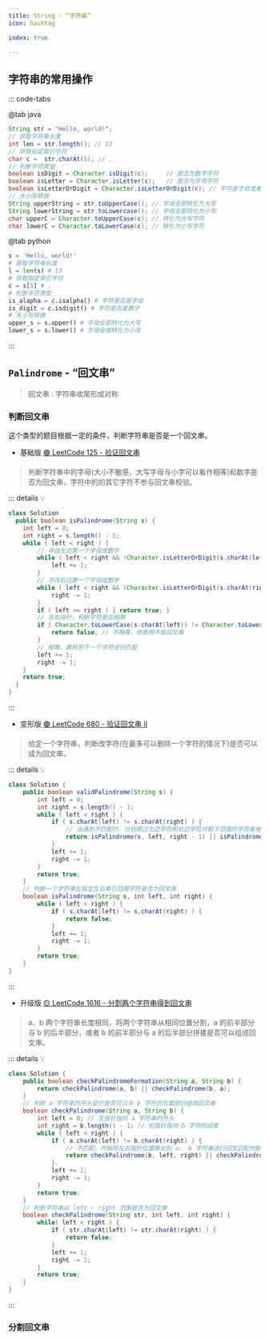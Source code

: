 ```yaml
---
title: String - “字符串”
icon: hashtag

index: true

---
```


<!-- more -->

## 字符串的常用操作

::: code-tabs

@tab java
```java
String str = "Hello, world!";
// 获取字符串长度
int len = str.length(); // 13
// 获取指定索引字符
char c =  str.charAt(5); // ,
// 判断字符类型
boolean isDigit = Character.isDigit(c);     // 是否为数字字符
boolean isLetter = Character.isLetter(c);   // 是否为字母字符
boolean isLetterOrDigit = Character.isLetterOrDigit(c); // 字符是字母或者数字
// 大小写转换
String upperString = str.toUpperCase(); // 字母全部转化为大写
String lowerString = str.toLowercase(); // 字母全部转化为小写
char upperC = Character.toUpperCase(c); // 转化为大写字符
char lowerC = Character.toLowerCase(c); // 转化为小写字符
```

@tab python
```py
s = 'Hello, world!'
# 获取字符串长度
l = len(s) # 13
# 获取指定索引字符
c = s[5] # ,
# 判断字符类型
is_alapha = c.isalpha() # 字符是否是字母
is_digit = c.isdigit() # 字符是否是数字
# 大小写转换
upper_s = s.upper() # 字母全部转化为大写
lower_s = s.lower() # 字母全部转化为小写
```

:::

## `Palindrome` - “回文串”

> 回文串 : 字符串收尾形成对称

### 判断回文串

  这个类型的题目根据一定的条件，判断字符串是否是一个回文串。

- 基础版 [🟢 LeetCode 125 - 验证回文串](https://leetcode.cn/problems/valid-palindrome)
 > 判断字符串中的字母(大小不敏感，大写字母与小字可以看作相等)和数字是否为回文串，字符中的的其它字符不参与回文串校验。

::: details 💡

```java
class Solution
  public boolean isPalindrome(String s) {
    int left = 0;
    int right = s.length() - 1;
    while ( left < right ) {
        // 寻找左边第一个字母或数字
        while ( left < right && !Character.isLetterOrDigit(s.charAt(left)) ) {
            left += 1;
        }
        // 寻找右边第一个字母或数字
        while ( left < right && !Character.isLetterOrDigit(s.charAt(right)) ) {
            right -= 1;
        }
        if ( left >= right ) { return true; }
        // 左右指针，判断字符是否相等
        if ( Character.toLowerCase(s.charAt(left)) != Character.toLowerCase(s.charAt(right)) ) {
            return false; // 不相等，则表明不是回文串
        } 
        // 相等，跳转到下一个字符进行匹配
        left += 1;
        right -= 1;
    }
    return true;
  }
}
```

:::

- 变形版 [🟢 LeetCode 680 - 验证回文串 II](https://leetcode.cn/problems/valid-palindrome-ii)
> 给定一个字符串，判断改字符(在最多可以删除一个字符的情况下)是否可以成为回文串。

::: details 💡

```java
class Solution {
    public boolean validPalindrome(String s) {
        int left = 0;
        int right = s.length() - 1;
        while ( left < right ) {
            if ( s.charAt(left) != s.charAt(right) ) {
                // 当遇到不匹配时，分别跳过左边字符和右边字符对剩下范围的字符串继续判断是否为回文串
                return isPalindrome(s, left, right - 1) || isPalindrome(s, left + 1, right);
            }
            left += 1;
            right -= 1;
        }
        return true;
    }
    // 判断一个字符串在指定左右索引范围字符是否为回文串
    boolean isPalindrome(String s, int left, int right) {
        while ( left < right ) {
            if ( s.charAt(left) != s.charAt(right) ) {
                return false;
            }
            left += 1;
            right -= 1;
        }
        return true;
    }
}
```

:::

- 升级版 [🟡 LeetCode 1616 - 分割两个字符串得到回文串](https://leetcode.cn/problems/split-two-strings-to-make-palindrome)
> a、b 两个字符串长度相同，将两个字符串从相同位置分割，a 的前半部分与 b 的后半部分，或者 b 的前半部分与 a 的后半部分拼接是否可以组成回文串。

::: details 💡

```java 
class Solution {
    public boolean checkPalindromeFormation(String a, String b) {
        return checkPalindrome(a, b) || checkPalindrome(b, a);
    }
    // 判断 a 字符串的开头部分是否可以与 b 字符的后面部分组成回文串
    boolean checkPalindrome(String a, String b) {
        int left = 0; // 左指针指向 a 字符串的开头
        int right = b.length() - 1; // 右指针指向 b 字符的结尾
        while ( left < right ) {
            if ( a.charAt(left) != b.charAt(right) ) {
                // 不匹配，开始将左右指针位置移动到 a、 b 字符串进行回文匹配判断
                return checkPalindrome(b, left, right) || checkPalindrome(a, left, right);
            }
            left += 1;
            right -= 1;
        }
        return true;
    }
    // 判断字符串从 left ~ right 范围是否为回文串
    boolean checkPalindrome(String str, int left, int right) {
        while( left < right ) {
            if ( str.charAt(left) != str.charAt(right) ) {
                return false;
            }
            left += 1;
            right -= 1;
        }
        return true;
    } 
}
```

:::

### 分割回文串

